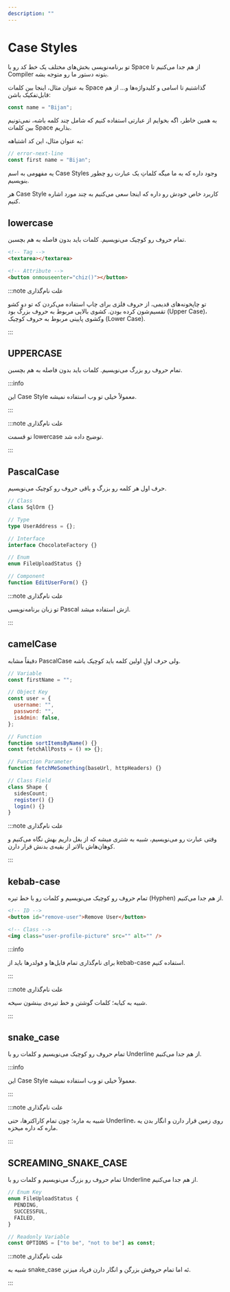 ```yaml
---
description: ""
---
```


# Case Styles

تو برنامه‌نویسی بخش‌های مختلف یک خط کد رو با Space از هم جدا می‌کنیم تا Compiler بتونه دستور ما رو متوجه بشه.

به عنوان مثال، اینجا بین کلمات Space گذاشتیم تا اسامی و کلیدواژه‌ها و... از هم قابل‌تفکیک باشن:

```javascript
const name = "Bijan";
```

به همین خاطر، اگه بخوایم از عبارتی استفاده کنیم که شامل چند کلمه باشه، نمی‌تونیم بین کلمات Space بذاریم.

به عنوان مثال، این کد اشتباهه:

```javascript
// error-next-line
const first name = "Bijan";
```

یه مفهومی به اسم Case Styles وجود داره که به ما میگه کلماتِ یک عبارت رو چطور بنویسیم.

هر Case Style کاربرد خاص خودش رو داره که اینجا سعی می‌کنیم به چند مورد اشاره کنیم.

## lowercase

تمام حروف رو کوچیک می‌نویسیم.
کلمات باید بدون فاصله به هم بچسبن.

```html title="HTML"
<!-- Tag -->
<textarea></textarea>

<!-- Attribute -->
<button onmouseenter="chiz()"></button>
```

:::note علت نام‌گذاری

تو چاپخونه‌های قدیمی، از حروف فلزی برای چاپ استفاده می‌کردن
که تو دو کشو تقسیم‌شون کرده بودن.
کشوی بالایی مربوط به حروف بزرگ بود (Upper Case)،
وکشوی پایینی مربوط به حروف کوچیک (Lower Case).

:::

## UPPERCASE

تمام حروف رو بزرگ می‌نویسیم.
کلمات باید بدون فاصله به هم بچسبن.

:::info

این Case Style معمولاً خیلی تو وب استفاده نمیشه.

:::

:::note علت نام‌گذاری

تو قسمت lowercase توضیح داده شد.

:::

## PascalCase

حرف اول هر کلمه رو بزرگ و باقی حروف رو کوچیک می‌نویسیم.

```javascript title="JavaScript"
// Class
class SqlOrm {}
```

```typescript title="TypeScript"
// Type
type UserAddress = {};

// Interface
interface ChocolateFactory {}

// Enum
enum FileUploadStatus {}
```

```jsx title="React"
// Component
function EditUserForm() {}
```

:::note علت نام‌گذاری

تو زبان برنامه‌نویسی Pascal ازش استفاده میشد.

:::

## camelCase

دقیقاً مشابه PascalCase ولی حرف اولِ اولین کلمه باید کوچیک باشه.

```javascript title="JavaScript"
// Variable
const firstName = "";

// Object Key
const user = {
  username: "",
  password: "",
  isAdmin: false,
};

// Function
function sortItemsByName() {}
const fetchAllPosts = () => {};

// Function Parameter
function fetchMeSomething(baseUrl, httpHeaders) {}

// Class Field
class Shape {
  sidesCount;
  register() {}
  login() {}
}
```

:::note علت نام‌گذاری

وقتی عبارت رو می‌نویسیم، شبیه به شتری میشه که از بغل داریم بهش نگاه می‌کنیم و کوهان‌هاش بالاتر از بقیه‌ی بدنش قرار دارن.

:::

## kebab-case

تمام حروف رو کوچیک می‌نویسیم و کلمات رو با خط تیره (Hyphen) از هم جدا می‌کنیم.

```html title="HTML & CSS"
<!-- ID -->
<button id="remove-user">Remove User</button>

<!-- Class -->
<img class="user-profile-picture" src="" alt="" />
```

:::info

برای نام‌گذاری تمام فایل‌ها و فولدرها باید از kebab-case استفاده کنیم.

:::

:::note علت نام‌گذاری

شبیه به کبابه؛ کلمات گوشتن و خط تیره‌ی بینشون سیخه.

:::

## snake_case

تمام حروف رو کوچیک می‌نویسیم و کلمات رو با Underline از هم جدا می‌کنیم.

:::info

این Case Style معمولاً خیلی تو وب استفاده نمیشه.

:::

:::note علت نام‌گذاری

شبیه به ماره؛ چون تمام کاراکترها، حتی Underline، روی زمین قرار دارن و انگار بدن یه ماره که داره میخزه.

:::

## SCREAMING_SNAKE_CASE

تمام حروف رو بزرگ می‌نویسیم و کلمات رو با Underline از هم جدا می‌کنیم.

```typescript title="TypeScript"
// Enum Key
enum FileUploadStatus {
  PENDING,
  SUCCESSFUL,
  FAILED,
}

// Readonly Variable
const OPTIONS = ["to be", "not to be"] as const;
```

:::note علت نام‌گذاری

شبیه به snake_case ئه اما تمام حروفش بزرگن و انگار دارن فریاد میزنن.

:::
